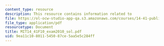 ```yaml
---
content_type: resource
description: This resource contains information related to
file: https://ol-ocw-studio-app-qa.s3.amazonaws.com/courses/14-41-public-finance-and-public-policy-fall-2010/9ea11c108011545087ce5aa5e5c284ff_MIT14_41F10_exam2010_sol.pdf
file_type: application/pdf
resourcetype: Document
title: MIT14_41F10_exam2010_sol.pdf
uid: 9ea11c10-8011-5450-87ce-5aa5e5c284ff
---
```

